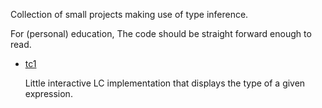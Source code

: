 Collection of small projects making use of type inference.

For (personal) education, The code should be straight forward enough to read.

+ [tc1](https://github.com/dmarcia/tt/tree/main/tc1)
   
   Little interactive LC implementation that displays the type of a given expression.
